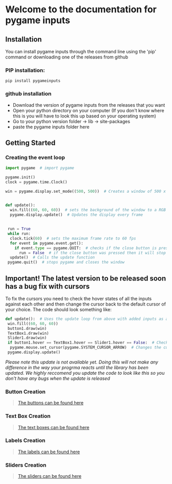 # Welcome to the documentation for pygame inputs

## Installation

You can install pygame inputs through the command line using the 'pip' command or downloading one of the releases from github

### PIP installation:

`pip install pygameinputs`

### github installation

 - Download the version of pygame inputs from the releases that you want
 - Open your python directory on your computer (If you don't know where this is you will have to look this up based on your operating system)
 - Go to your python version folder -> lib -> site-packages
 - paste the pygame inputs folder here

## Getting Started
### Creating the event loop
```python
import pygame  # import pygame

pygame.init()
clock = pygame.time.Clock()

win = pygame.display.set_mode((500, 500))  # Creates a window of 500 x 500 pixels in size


def update():
  win.fill((60, 60, 60))  # sets the background of the window to a RGB colour of 60, 60, 60
  pygame.display.update()  # Updates the display every frame
  
 
 run = True
 while run:
  clock.tick(60)  # sets the maximum frame rate to 60 fps
  for event in pygame.event.get():
    if event.type == pygame.QUIT:  # checks if the close button is pressed
      run = False  # if the close button was pressed then it will stop the main loop
  update()  # Calls the update function
 pygame.quit()  # stops pygame and closes the window
```

## Important! The latest version to be released soon has a bug fix with cursors
To fix the cursors you need to check the hover states of all the inputs against each other and then change the cursor back to the default cursor of your choice. The code should look something like:
```python
def update():  # Uses the update loop from above with added inputs as an example
 win.fill((60, 60, 60))
 button1.draw(win)
 TextBox1.draw(win)
 Slider1.draw(win)
 if button1.hover == TextBox1.hover == Slider1.hover == False:  # Checks that all of the inputs are in their default state
  pygame.mouse.set_cursor(pygame.SYSTEM_CURSOR_ARROW)  # Changes the cursor to the default arrow
 pygame.display.update()
```
*Please note this update is not available yet. Doing this will not make any difference in the way your progrma reacts until the library has been updated. We highly reccomend you update the code to look like this so you don't have any bugs when the update is released*

### Button Creation

> [The buttons can be found here](https://captainorigami01.github.io/pygame-inputs/buttons)

### Text Box Creation

> [The text boxes can be found here](https://captainorigami01.github.io/pygame-inputs/text-box)

### Labels Creation

> [The labels can be found here](https://captainorigami01.github.io/pygame-inputs/labels)

### Sliders Creation

> [The sliders can be found here](https://captainorigami01.github.io/pygame-inputs/sliders)

